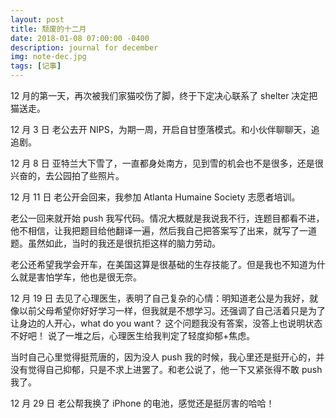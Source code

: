 ```yaml
---
layout: post
title: 颓废的十二月
date: 2018-01-08 07:00:00 -0400
description: journal for december
img: note-dec.jpg
tags: [记事]
---
```


12 月的第一天，再次被我们家猫咬伤了脚，终于下定决心联系了 shelter 决定把猫送走。

12 月 3 日 老公去开 NIPS，为期一周，开启自甘堕落模式。和小伙伴聊聊天，追追剧。

12 月 8 日 亚特兰大下雪了，一直都身处南方，见到雪的机会也不是很多，还是很兴奋的，去公园拍了些照片。

12 月 11 日 老公开会回来，我参加 Atlanta Humaine Society 志愿者培训。

老公一回来就开始 push 我写代码。情况大概就是我说我不行，连题目都看不进，他不相信，让我把题目给他翻译一遍，然后我自己把答案写了出来，就写了一道题。虽然如此，当时的我还是很抗拒这样的脑力劳动。

老公还希望我学会开车，在美国这算是很基础的生存技能了。但是我也不知道为什么就是害怕学车，他也是很无奈。

12 月 19 日 去见了心理医生，表明了自己复杂的心情：明知道老公是为我好，就像以前父母希望你好好学习一样，但我就是不想学习。还强调了自己活着只是为了让身边的人开心，what do you want？ 这个问题我没有答案，没答上也说明状态不好吧！
说了一堆之后，心理医生给我判定了轻度抑郁+焦虑。

当时自己心里觉得挺荒唐的，因为没人 push 我的时候，我心里还是挺开心的，并没有觉得自己抑郁，只是不求上进罢了。和老公说了，他一下又紧张得不敢 push 我了。

12 月 29 日 老公帮我换了 iPhone 的电池，感觉还是挺厉害的哈哈！